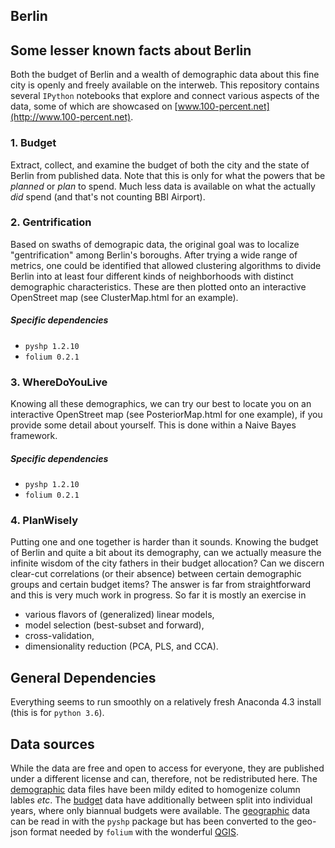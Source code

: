## Berlin
## Some lesser known facts about Berlin
Both the budget of Berlin and a wealth of demographic data about this fine city
is openly and freely available on the interweb. This repository contains
several `IPython` notebooks that explore and connect various aspects of the
data, some of which are showcased on
[www.100-percent.net](http://www.100-percent.net).

### 1. Budget
Extract, collect, and examine the budget of both the city and the state of
Berlin from published data. Note that this is only for what the powers that be _planned_ or _plan_ to spend. Much less data is available on what the actually
_did_ spend (and that's not counting BBI Airport).

### 2. Gentrification
Based on swaths of demograpic data, the original goal was to localize
"gentrification" among Berlin's boroughs. After trying a wide range of metrics,
one could be identified that allowed clustering algorithms to divide Berlin
into at least four different kinds of neighborhoods with distinct
demographic characteristics. These are then plotted onto an interactive
OpenStreet map (see ClusterMap.html for an example).

##### Specific dependencies
+ `pyshp 1.2.10`
+ `folium 0.2.1`

### 3. WhereDoYouLive
Knowing all these demographics, we can try our best to locate you on an
interactive OpenStreet map (see PosteriorMap.html for one example), if you provide some detail about yourself. This is done within a Naive Bayes framework.

##### Specific dependencies
+ `pyshp 1.2.10`
+ `folium 0.2.1`

### 4. PlanWisely
Putting one and one together is harder than it sounds. Knowing the budget of
Berlin and quite a bit about its demography, can we actually measure the infinite wisdom of the city fathers in their budget allocation? Can we discern clear-cut
correlations (or their absence) between certain demographic groups and certain
budget items? The answer is far from straightforward and this is very much
work in progress. So far it is mostly an exercise in

+ various flavors of (generalized) linear models,
+ model selection (best-subset and forward),
+ cross-validation,
+ dimensionality reduction (PCA, PLS, and CCA).

## General Dependencies
Everything seems to run smoothly on a relatively fresh Anaconda 4.3 install
(this is for `python 3.6`).

## Data sources
While the data are free and open to access for everyone, they are published
under a different license and can, therefore, not be redistributed here.
The [demographic](https://daten.berlin.de/kategorie/demographie) data files
have been mildy edited to homogenize column lables _etc_. The
[budget](https://daten.berlin.de/kategorie/%C3%B6ffentliche-verwaltung-haushalt-und-steuern) data have additionally between split into individual years, where
only biannual budgets were available. The [geographic](https://daten.berlin.de/datensaetze/rbs-lor-lebensweltlich-orientierte-r%C3%A4ume-dezember-2015) data can be read in with the `pyshp` package
but has been converted to the geo-json format needed by `folium` with the
wonderful [QGIS](http://www.qgis.org/).
